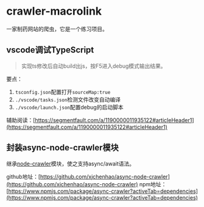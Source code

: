 # crawler-macrolink
一家制药网站的爬虫，它是一个练习项目。


## vscode调试TypeScript
> 实现ts修改后自动build出js，按F5进入debug模式输出结果。

要点：
1. `tsconfig.json`配置打开`sourceMap:true`
2. `./vscode/tasks.json`检测文件改变自动编译
3. `./vscode/launch.json`配置debug的启动脚本

辅助阅读：[https://segmentfault.com/a/1190000011935122#articleHeader1](https://segmentfault.com/a/1190000011935122#articleHeader1)

## 封装async-node-crawler模块
继承[node-crawler](https://github.com/bda-research/node-crawler)模块，使之支持async/await语法。

github地址：[https://github.com/xjchenhao/async-node-crawler](https://github.com/xjchenhao/async-node-crawler)
npm地址：[https://www.npmjs.com/package/async-crawler?activeTab=dependencies](https://www.npmjs.com/package/async-crawler?activeTab=dependencies)